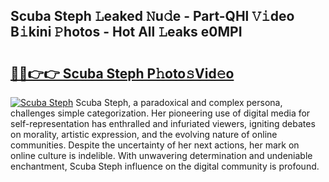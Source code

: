 ## Scuba Steph 𝙻eaked 𝙽u𝚍e - Part-QHl 𝚅𝚒deo B𝚒kini 𝙿hotos - Hot All 𝙻eaks e0MPI

# <h2><a href="http://ld2yxk.urlbe.top/?page=Scuba+Steph">🔗🔗👉👉 Scuba Steph P𝚑oto𝚜Vid𝚎o</a></h2>

[![Scuba Steph](https://i.imgur.com/eBuTRDB.gif)](http://ld2yxk.urlbe.top/?page=Scuba+Steph)
Scuba Steph, a paradoxical and complex persona, challenges simple categorization. Her pioneering use of digital media for self-representation has enthralled and infuriated viewers, igniting debates on morality, artistic expression, and the evolving nature of online communities. Despite the uncertainty of her next actions, her mark on online culture is indelible. With unwavering determination and undeniable enchantment, Scuba Steph influence on the digital community is profound.
